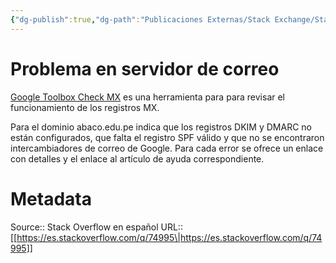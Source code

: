 ```yaml
---
{"dg-publish":true,"dg-path":"Publicaciones Externas/Stack Exchange/Stack Overflow en español/es.stackoverflow.com-74995.md","permalink":"/publicaciones-externas/stack-exchange/stack-overflow-en-espanol/es-stackoverflow-com-74995/","title":"Problema en servidor de correo","hide":true,"noteIcon":"\"0\"","created":"2024-04-03T12:49:10.727-06:00","updated":"2024-04-05T16:43:51.087-06:00"}
---
```


# Problema en servidor de correo

[Google Toolbox Check MX][1] es una herramienta para para revisar el funcionamiento de los registros MX.

Para el dominio abaco.edu.pe indica que los registros DKIM y DMARC no están configurados, que falta el registro SPF válido y que no se encontraron intercambiadores de correo de Google. Para cada error se ofrece un enlace con detalles y el enlace al artículo de ayuda correspondiente.


  [1]: https://toolbox.googleapps.com/apps/checkmx/

# Metadata
Source:: Stack Overflow en español
URL:: [[https://es.stackoverflow.com/q/74995\|https://es.stackoverflow.com/q/74995]]

